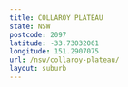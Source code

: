 ```yaml
---
title: COLLAROY PLATEAU
state: NSW
postcode: 2097
latitude: -33.73032061
longitude: 151.2907075
url: /nsw/collaroy-plateau/
layout: suburb
---
```

